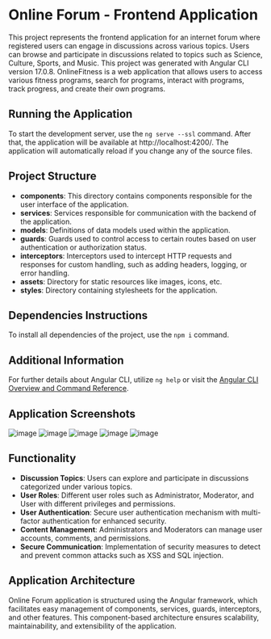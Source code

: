 # Online Forum - Frontend Application

This project represents the frontend application for an internet forum where registered users can engage in discussions across various topics. Users can browse and participate in discussions related to topics such as Science, Culture, Sports, and Music.
This project was generated with Angular CLI version 17.0.8. OnlineFitness is a web application that allows users to access various fitness programs, search for programs, interact with programs, track progress, and create their own programs.

## Running the Application

To start the development server, use the `ng serve --ssl` command. After that, the application will be available at http://localhost:4200/. The application will automatically reload if you change any of the source files.

## Project Structure

- **components**: This directory contains components responsible for the user interface of the application.
- **services**: Services responsible for communication with the backend of the application.
- **models**: Definitions of data models used within the application.
- **guards**: Guards used to control access to certain routes based on user authentication or authorization status.
- **interceptors**: Interceptors used to intercept HTTP requests and responses for custom handling, such as adding headers, logging, or error handling.
- **assets**: Directory for static resources like images, icons, etc.
- **styles**: Directory containing stylesheets for the application.

## Dependencies Instructions

To install all dependencies of the project, use the `npm i` command.


## Additional Information

For further details about Angular CLI, utilize `ng help` or visit the [Angular CLI Overview and Command Reference](https://angular.io/cli).

## Application Screenshots

![image](https://github.com/frke001/Task-scheduler-and-parallel-processing-of-multimedia-data/assets/93668747/d0e486bf-af9c-4b55-bd00-634f4a7be1d7)
![image](https://github.com/frke001/Task-scheduler-and-parallel-processing-of-multimedia-data/assets/158752466/e8af6da7-1511-49a3-9b4f-f1a0adb5ce03)
![image](https://github.com/frke001/Task-scheduler-and-parallel-processing-of-multimedia-data/assets/158752466/13d38a36-4fac-4af9-88d2-c546f4f40320)
![image](https://github.com/frke001/Task-scheduler-and-parallel-processing-of-multimedia-data/assets/158752466/e0fdc6e1-4313-4f22-92f7-0505163c5fc2)
![image](https://github.com/frke001/Task-scheduler-and-parallel-processing-of-multimedia-data/assets/158752466/b5f08ef9-1254-435d-b299-04995a5ad88e)

## Functionality

- **Discussion Topics**: Users can explore and participate in discussions categorized under various topics.
- **User Roles**: Different user roles such as Administrator, Moderator, and User with different privileges and permissions.
- **User Authentication**: Secure user authentication mechanism with multi-factor authentication for enhanced security.
- **Content Management**: Administrators and Moderators can manage user accounts, comments, and permissions.
- **Secure Communication**: Implementation of security measures to detect and prevent common attacks such as XSS and SQL injection.

## Application Architecture

Online Forum application is structured using the Angular framework, which facilitates easy management of components, services, guards, interceptors, and other features. This component-based architecture ensures scalability, maintainability, and extensibility of the application.

